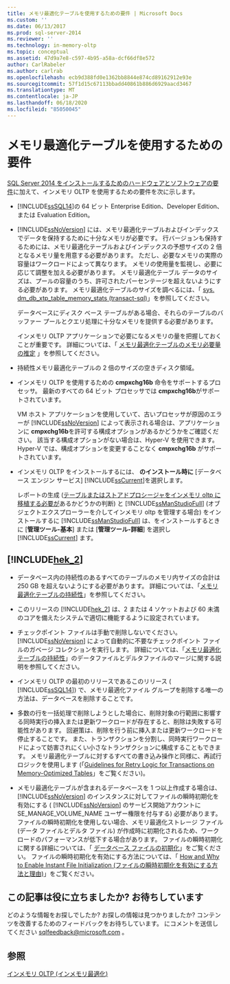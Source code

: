 ```yaml
---
title: メモリ最適化テーブルを使用するための要件 | Microsoft Docs
ms.custom: ''
ms.date: 06/13/2017
ms.prod: sql-server-2014
ms.reviewer: ''
ms.technology: in-memory-oltp
ms.topic: conceptual
ms.assetid: 47d9a7e8-c597-4b95-a58a-dcf66df8e572
author: CarlRabeler
ms.author: carlrab
ms.openlocfilehash: ecb9d388fd0e1362bb8844e874cd89162912e93e
ms.sourcegitcommit: 57f1d15c67113bbadd40861b886d6929aacd3467
ms.translationtype: MT
ms.contentlocale: ja-JP
ms.lasthandoff: 06/18/2020
ms.locfileid: "85050045"
---
```

# <a name="requirements-for-using-memory-optimized-tables"></a>メモリ最適化テーブルを使用するための要件
  [SQL Server 2014 をインストールするためのハードウェアとソフトウェアの要件](../../sql-server/install/hardware-and-software-requirements-for-installing-sql-server.md)に加えて、インメモリ OLTP を使用するための要件を次に示します。  
  
-   [!INCLUDE[ssSQL14](../../includes/sssql14-md.md)]の 64 ビット Enterprise Edition、Developer Edition、または Evaluation Edition。  
  
-   [!INCLUDE[ssNoVersion](../../includes/ssnoversion-md.md)] には、メモリ最適化テーブルおよびインデックスでデータを保持するために十分なメモリが必要です。 行バージョンも保持するためには、メモリ最適化テーブルおよびインデックスの予想サイズの 2 倍となるメモリ量を用意する必要があります。 ただし、必要なメモリの実際の容量はワークロードによって異なります。 メモリの使用量を監視し、必要に応じて調整を加える必要があります。 メモリ最適化テーブル データのサイズは、プールの容量のうち、許可されたパーセンテージを超えないようにする必要があります。 メモリ最適化テーブルのサイズを調べるには、「 [sys. dm_db_xtp_table_memory_stats &#40;transact-sql&#41;](/sql/relational-databases/system-dynamic-management-views/sys-dm-db-xtp-table-memory-stats-transact-sql)」を参照してください。  
  
     データベースにディスク ベース テーブルがある場合、それらのテーブルのバッファー プールとクエリ処理に十分なメモリを提供する必要があります。  
  
     インメモリ OLTP アプリケーションで必要になるメモリの量を把握しておくことが重要です。 詳細については、「 [メモリ最適化テーブルのメモリ必要量の推定](memory-optimized-tables.md) 」を参照してください。  
  
-   持続性メモリ最適化テーブルの 2 倍のサイズの空きディスク領域。  
  
-   インメモリ OLTP を使用するための **cmpxchg16b** 命令をサポートするプロセッサ。 最新のすべての 64 ビット プロセッサでは **cmpxchg16b**がサポートされています。  
  
     VM ホスト アプリケーションを使用していて、古いプロセッサが原因のエラーが [!INCLUDE[ssNoVersion](../../includes/ssnoversion-md.md)] によって表示される場合は、アプリケーションに **cmpxchg16b**を許可する構成オプションがあるかどうかをご確認ください。 該当する構成オプションがない場合は、Hyper-V を使用できます。Hyper-V では、構成オプションを変更することなく **cmpxchg16b** がサポートされています。  
  
-   インメモリ OLTP をインストールするには、 **のインストール時に** [データベース エンジン サービス] [!INCLUDE[ssCurrent](../../../includes/sscurrent-md.md)]を選択します。  
  
     レポートの生成 ([テーブルまたはストアドプロシージャをインメモリ oltp に移植する必要が](determining-if-a-table-or-stored-procedure-should-be-ported-to-in-memory-oltp.md)あるかどうかの判断) と [!INCLUDE[ssManStudioFull](../../../includes/ssmanstudiofull-md.md)] (オブジェクトエクスプローラーを介してインメモリ oltp を管理する場合) をインストールするに [!INCLUDE[ssManStudioFull](../../../includes/ssmanstudiofull-md.md)] は、をインストールするときに [**管理ツール-基本**] または [**管理ツール-詳細**] を選択し [!INCLUDE[ssCurrent](../../../includes/sscurrent-md.md)] ます。  
  
## <a name="important-notes-on-using-hek_2"></a>[!INCLUDE[hek_2](../../../includes/hek-2-md.md)]  
  
-   データベース内の持続性のあるすべてのテーブルのメモリ内サイズの合計は 250 GB を超えないようにする必要があります。 詳細については、「[メモリ最適化テーブルの持続性](durability-for-memory-optimized-tables.md)」を参照してください。  
  
-   このリリースの [!INCLUDE[hek_2](../../../includes/hek-2-md.md)] は、2 または 4 ソケットおよび 60 未満のコアを備えたシステムで適切に機能するように設定されています。  
  
-   チェックポイント ファイルは手動で削除しないでください。 [!INCLUDE[ssNoVersion](../../includes/ssnoversion-md.md)] によって自動的に不要なチェックポイント ファイルのガベージ コレクションを実行します。 詳細については、「[メモリ最適化テーブルの持続性](durability-for-memory-optimized-tables.md)」のデータファイルとデルタファイルのマージに関する説明を参照してください。  
  
-   インメモリ OLTP の最初のリリースであるこのリリース ( [!INCLUDE[ssSQL14](../../includes/sssql14-md.md)]) で、メモリ最適化ファイル グループを削除する唯一の方法は、データベースを削除することです。  
  
-   多数の行を一括処理で削除しようとした場合に、削除対象の行範囲に影響する同時実行の挿入または更新ワークロードが存在すると、削除は失敗する可能性があります。 回避策は、削除を行う前に挿入または更新ワークロードを停止することです。 また、トランザクションを分割し、同時実行ワークロードによって妨害されにくい小さなトランザクションに構成することもできます。 メモリ最適化テーブルに対するすべての書き込み操作と同様に、再試行ロジックを使用します (「[Guidelines for Retry Logic for Transactions on Memory-Optimized Tables](../../database-engine/guidelines-for-retry-logic-for-transactions-on-memory-optimized-tables.md)」をご覧ください)。  
  
-   メモリ最適化テーブルが含まれるデータベースを 1 つ以上作成する場合は、 [!INCLUDE[ssNoVersion](../../includes/ssnoversion-md.md)] のインスタンスに対してファイルの瞬時初期化を有効にする ( [!INCLUDE[ssNoVersion](../../includes/ssnoversion-md.md)] のサービス開始アカウントに SE_MANAGE_VOLUME_NAME ユーザー権限を付与する) 必要があります。 ファイルの瞬時初期化を使用しない場合、メモリ最適化ストレージ ファイル (データ ファイルとデルタ ファイル) が作成時に初期化されるため、ワークロードのパフォーマンスが低下する場合があります。 ファイルの瞬時初期化に関する詳細については、「 [データベース ファイルの初期化](../databases/database-instant-file-initialization.md)」をご覧ください。 ファイルの瞬時初期化を有効にする方法については、「 [How and Why to Enable Instant File Initialization (ファイルの瞬時初期化を有効にする方法と理由)](https://blogs.msdn.com/b/sql_pfe_blog/archive/2009/12/23/how-and-why-to-enable-instant-file-initialization.aspx)」をご覧ください。  
  
## <a name="did-this-article-help-you-were-listening"></a>この記事は役に立ちましたか? お待ちしています  
 どのような情報をお探しでしたか? お探しの情報は見つかりましたか? コンテンツを改善するためのフィードバックをお待ちしています。 にコメントを送信してください [sqlfeedback@microsoft.com](mailto:sqlfeedback@microsoft.com?subject=Your%20feedback%20about%20the%20Requirements%20for%20Using%20Memory-Optimized%20Tables%20page) 。  
  
## <a name="see-also"></a>参照  
 [インメモリ OLTP &#40;インメモリ最適化&#41;](in-memory-oltp-in-memory-optimization.md)  
  
  
